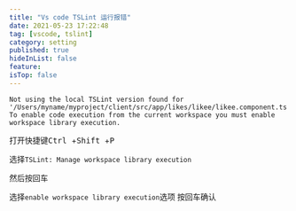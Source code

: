 ```yaml
---
title: "Vs code TSLint 运行报错"
date: 2021-05-23 17:22:48
tag: [vscode, tslint]
category: setting
published: true
hideInList: false
feature:
isTop: false
---
```


    Not using the local TSLint version found for '/Users/myname/myproject/client/src/app/likes/likee/likee.component.ts'. To enable code execution from the current workspace you must enable workspace library execution.

打开快捷键<kbd>Ctrl </kbd>+<kbd>Shift </kbd>+<kbd>P</kbd>

选择`TSLint: Manage workspace library execution`

然后按回车

选择`enable workspace library execution`选项
按回车确认
